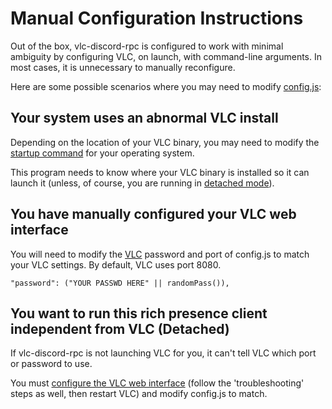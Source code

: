 # Manual Configuration Instructions
Out of the box, vlc-discord-rpc is configured to work with minimal ambiguity by configuring VLC, on launch, with command-line arguments. In most cases, it is unnecessary to manually reconfigure.

Here are some possible scenarios where you may need to modify [config.js](./config/config.js):
## Your system uses an abnormal VLC install
Depending on the location of your VLC binary, you may need to modify the [startup command](./config/config.js#L5) for your operating system.

This program needs to know where your VLC binary is installed so it can launch it (unless, of course, you are running in [detached mode](./README.md#run-detached)).

## You have manually configured your VLC web interface
You will need to modify the [VLC](./config/config.js#L16) password and port of config.js to match your VLC settings. By default, VLC uses port 8080.

`"password": ("YOUR PASSWD HERE" || randomPass()),`
## You want to run this rich presence client independent from VLC (Detached)
If vlc-discord-rpc is not launching VLC for you, it can't tell VLC which port or password to use.

You must [configure the VLC web interface](https://github.com/azrafe7/vlc4youtube/blob/master/instructions/how-to-enable-vlc-web-interface.md) (follow the 'troubleshooting' steps as well, then restart VLC) and modify config.js to match.
